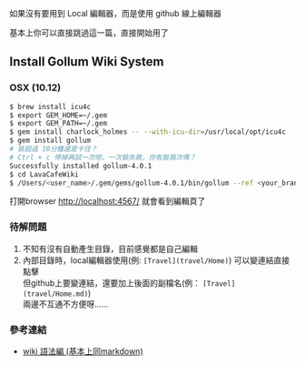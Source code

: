 如果沒有要用到 Local 編輯器，而是使用 github 線上編輯器

基本上你可以直接跳過這一篇，直接開始用了

## Install Gollum Wiki System
### OSX (10.12)
```bash
$ brew install icu4c
$ export GEM_HOME=~/.gem
$ export GEM_PATH=~/.gem
$ gem install charlock_holmes -- --with-icu-dir=/usr/local/opt/icu4c
$ gem install gollum
# 裝超過 10分鐘還是卡住？
# Ctrl + c 停掉再試一次吧，一次裝失敗，你有裝兩次嗎？
Successfully installed gollum-4.0.1
$ cd LavaCafeWiki
$ /Users/<user_name>/.gem/gems/gollum-4.0.1/bin/gollum --ref <your_branch_name>
```
打開browser [http://localhost:4567/](http://localhost:4567/) 就會看到編輯頁了

### 待解問題
  1. 不知有沒有自動產生目錄，目前感覺都是自己編輯
  2. 內部目錄時，local編輯器使用(例: ```[Travel](travel/Home)```) 可以變連結直接點擊  
     但github上要變連結，還要加上後面的副檔名(例： ```[Travel](travel/Home.md)```)  
     兩邊不互通不方便呀......

### 參考連結
  * [wiki 語法編 (基本上同markdown)](https://github.com/gollum/gollum/wiki)
